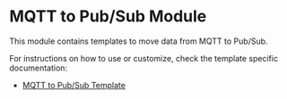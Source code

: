 # MQTT to Pub/Sub Module

This module contains templates to move data from MQTT to Pub/Sub.

For instructions on how to use or customize, check the template specific
documentation:

- [MQTT to Pub/Sub Template](./README_Mqtt_to_PubSub.md)
